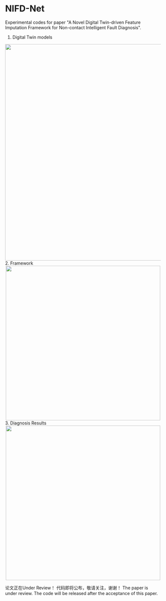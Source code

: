 # NIFD-Net
Experimental codes for paper "A Novel Digital Twin-driven Feature Imputation Framework for Non-contact Intelligent Fault Diagnosis".

1. Digital Twin models
<div align=center>
<img src="https://github.com/Polimi-YuYue/NIFD-Net/blob/main/Nonlinear%20dynamic%20model%20of%20rolling%20bearing.png" width="700px">
</div>
2. Framework
<div align=center>
<img src="https://github.com/Polimi-YuYue/NIFD-Net/blob/main/Framework.png" width="500px">
</div>
3. Diagnosis Results
<div align=center>
<img src="https://github.com/Polimi-YuYue/NIFD-Net/blob/main/Diagnosis%20Results.jpg" width="500px">
</div>

论文正在Under Review！ 代码即将公布，敬请关注，谢谢！ The paper is under review. The code will be released after the acceptance of this paper.
